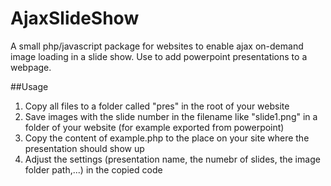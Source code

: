 # AjaxSlideShow

A small php/javascript package for websites to enable ajax on-demand image loading in a slide show. Use to add powerpoint presentations to a webpage.

##Usage

1. Copy all files to a folder called "pres" in the root of your website
2. Save images with the slide number in the filename like "slide1.png" in a folder of your website (for example exported from powerpoint)
3. Copy the content of example.php to the place on your site where the presentation should show up
4. Adjust the settings (presentation name, the numebr of slides, the image folder path,...) in the copied code
